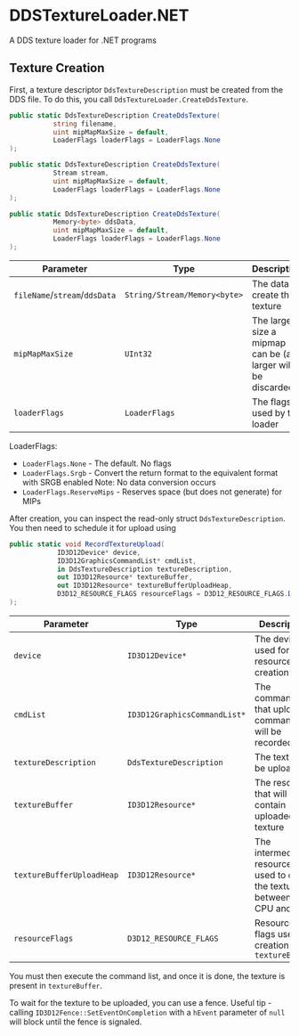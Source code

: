 # DDSTextureLoader.NET

 A DDS texture loader for .NET programs

## Texture Creation

First, a texture descriptor `DdsTextureDescription` must be created from the DDS file. To do this, you call  `DdsTextureLoader.CreateDdsTexture`.

 ```cs
public static DdsTextureDescription CreateDdsTexture(
            string filename,
            uint mipMapMaxSize = default,
            LoaderFlags loaderFlags = LoaderFlags.None
);

public static DdsTextureDescription CreateDdsTexture(
            Stream stream,
            uint mipMapMaxSize = default,
            LoaderFlags loaderFlags = LoaderFlags.None
);

public static DdsTextureDescription CreateDdsTexture(
            Memory<byte> ddsData,
            uint mipMapMaxSize = default,
            LoaderFlags loaderFlags = LoaderFlags.None
);
```

| Parameter                      | Type                         | Description                                                     |
|--------------------------------|------------------------------|-----------------------------------------------------------------|
| `fileName`/`stream`/`ddsData`  | `String/Stream/Memory<byte>` | The data to create the texture                                  |
| `mipMapMaxSize`                | `UInt32`                     | The largest size a mipmap can be (all larger will be discarded) |
| `loaderFlags`                  | `LoaderFlags`                | The flags used by the loader                                    |

LoaderFlags:
* `LoaderFlags.None` - The default. No flags
* `LoaderFlags.Srgb` - Convert the return format to the equivalent format with SRGB enabled Note: No data conversion occurs
* `LoaderFlags.ReserveMips` - Reserves space (but does not generate) for MIPs


After creation, you can inspect the read-only struct `DdsTextureDescription`.
You then need to schedule it for upload using

```cs
public static void RecordTextureUpload(
            ID3D12Device* device,
            ID3D12GraphicsCommandList* cmdList,
            in DdsTextureDescription textureDescription,
            out ID3D12Resource* textureBuffer,
            out ID3D12Resource* textureBufferUploadHeap,
            D3D12_RESOURCE_FLAGS resourceFlags = D3D12_RESOURCE_FLAGS.D3D12_RESOURCE_FLAG_NONE
);
```

| Parameter                 | Type                         | Description                                                                |
|---------------------------|------------------------------|----------------------------------------------------------------------------|
| `device`                  | `ID3D12Device*`              | The device used for resource creation                                      |
| `cmdList`                 | `ID3D12GraphicsCommandList*` | The command list that upload commands will be recorded to                  |
| `textureDescription`      | `DdsTextureDescription`      | The texture to be uploaded                                                 |
| `textureBuffer`           | `ID3D12Resource*`            | The resource that will contain uploaded texture                            |
| `textureBufferUploadHeap` | `ID3D12Resource*`            | The intermediate resource used to copy the texture between the CPU and GPU |
| `resourceFlags`           | `D3D12_RESOURCE_FLAGS`       | Resource flags used in creation of `textureBuffer`                         |


You must then execute the command list, and once it is done, the texture is present in `textureBuffer`.

To wait for the texture to be uploaded, you can use a fence. Useful tip - calling `ID3D12Fence::SetEventOnCompletion` with a `hEvent` parameter of `null` will block until the fence is signaled.
